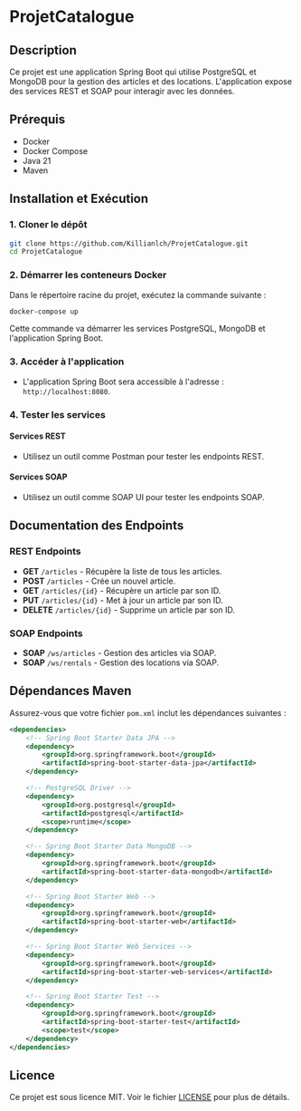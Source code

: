 # ProjetCatalogue

## Description

Ce projet est une application Spring Boot qui utilise PostgreSQL et MongoDB pour la gestion des articles et des locations. L'application expose des services REST et SOAP pour interagir avec les données.

## Prérequis

- Docker
- Docker Compose
- Java 21
- Maven

## Installation et Exécution

### 1. Cloner le dépôt

```sh
git clone https://github.com/Killianlch/ProjetCatalogue.git
cd ProjetCatalogue
```

### 2. Démarrer les conteneurs Docker

Dans le répertoire racine du projet, exécutez la commande suivante :

```sh
docker-compose up
```

Cette commande va démarrer les services PostgreSQL, MongoDB et l'application Spring Boot.

### 3. Accéder à l'application

- L'application Spring Boot sera accessible à l'adresse : `http://localhost:8080`.

### 4. Tester les services

#### Services REST

- Utilisez un outil comme Postman pour tester les endpoints REST.

#### Services SOAP

- Utilisez un outil comme SOAP UI pour tester les endpoints SOAP.

## Documentation des Endpoints

### REST Endpoints

- **GET** `/articles` - Récupère la liste de tous les articles.
- **POST** `/articles` - Crée un nouvel article.
- **GET** `/articles/{id}` - Récupère un article par son ID.
- **PUT** `/articles/{id}` - Met à jour un article par son ID.
- **DELETE** `/articles/{id}` - Supprime un article par son ID.

### SOAP Endpoints

- **SOAP** `/ws/articles` - Gestion des articles via SOAP.
- **SOAP** `/ws/rentals` - Gestion des locations via SOAP.


## Dépendances Maven

Assurez-vous que votre fichier `pom.xml` inclut les dépendances suivantes :

```xml
<dependencies>
    <!-- Spring Boot Starter Data JPA -->
    <dependency>
        <groupId>org.springframework.boot</groupId>
        <artifactId>spring-boot-starter-data-jpa</artifactId>
    </dependency>

    <!-- PostgreSQL Driver -->
    <dependency>
        <groupId>org.postgresql</groupId>
        <artifactId>postgresql</artifactId>
        <scope>runtime</scope>
    </dependency>

    <!-- Spring Boot Starter Data MongoDB -->
    <dependency>
        <groupId>org.springframework.boot</groupId>
        <artifactId>spring-boot-starter-data-mongodb</artifactId>
    </dependency>

    <!-- Spring Boot Starter Web -->
    <dependency>
        <groupId>org.springframework.boot</groupId>
        <artifactId>spring-boot-starter-web</artifactId>
    </dependency>

    <!-- Spring Boot Starter Web Services -->
    <dependency>
        <groupId>org.springframework.boot</groupId>
        <artifactId>spring-boot-starter-web-services</artifactId>
    </dependency>

    <!-- Spring Boot Starter Test -->
    <dependency>
        <groupId>org.springframework.boot</groupId>
        <artifactId>spring-boot-starter-test</artifactId>
        <scope>test</scope>
    </dependency>
</dependencies>
```
## Licence
Ce projet est sous licence MIT. Voir le fichier [LICENSE](/LICENSE) pour plus de détails.
